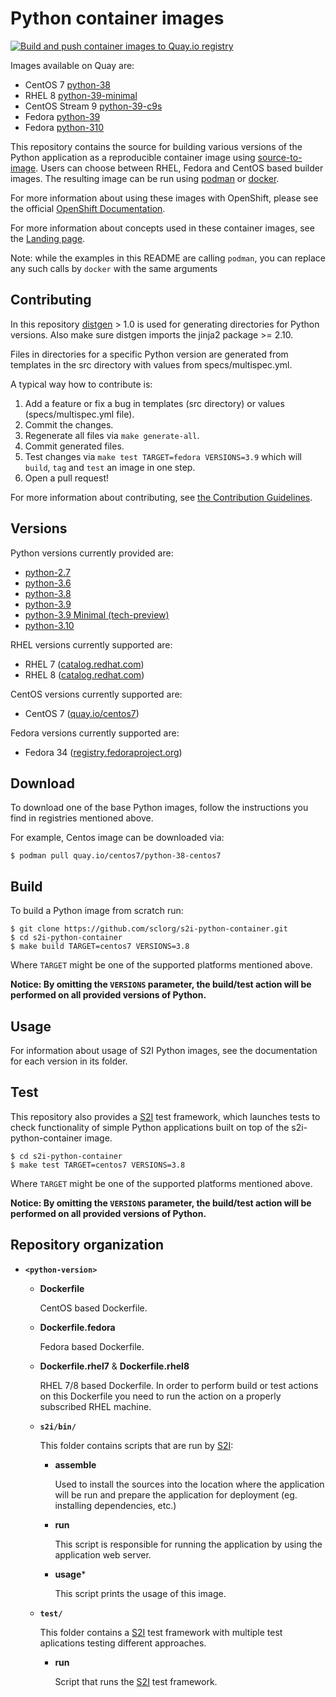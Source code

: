 Python container images
=======================
[![Build and push container images to Quay.io registry](https://github.com/sclorg/s2i-python-container/actions/workflows/build-and-push.yml/badge.svg)](https://github.com/sclorg/s2i-python-container/actions/workflows/build-and-push.yml)

Images available on Quay are:
* CentOS 7 [python-38](https://quay.io/repository/centos7/python-38-centos7)
* RHEL 8 [python-39-minimal](https://quay.io/repository/sclorg/python-39-minimal-el8)
* CentOS Stream 9 [python-39-c9s](https://quay.io/repository/sclorg/python-39-c9s)
* Fedora [python-39](https://quay.io/repository/fedora/python-39)
* Fedora [python-310](https://quay.io/repository/fedora/python-310)

This repository contains the source for building various versions of
the Python application as a reproducible container image using
[source-to-image](https://github.com/openshift/source-to-image).
Users can choose between RHEL, Fedora and CentOS based builder images.
The resulting image can be run using [podman](https://github.com/containers/libpod) or
[docker](http://docker.io).

For more information about using these images with OpenShift, please see the
official [OpenShift Documentation](https://docs.okd.io/latest/openshift_images/using_images/using-s21-images.html).

For more information about concepts used in these container images, see the
[Landing page](https://github.com/sclorg/welcome).

Note: while the examples in this README are calling `podman`, you can replace any such calls by `docker` with the same arguments

Contributing
---------------
In this repository [distgen](https://github.com/devexp-db/distgen/) > 1.0 is used for generating directories for Python versions. Also make sure distgen imports the jinja2 package >= 2.10.

Files in directories for a specific Python version are generated from templates in the src directory with values from specs/multispec.yml.

A typical way how to contribute is:

1. Add a feature or fix a bug in templates (src directory) or values (specs/multispec.yml file).
1. Commit the changes.
1. Regenerate all files via `make generate-all`.
1. Commit generated files.
1. Test changes via `make test TARGET=fedora VERSIONS=3.9` which will `build`, `tag` and `test` an image in one step.
1. Open a pull request!

For more information about contributing, see
[the Contribution Guidelines](https://github.com/sclorg/welcome/blob/master/contribution.md).

Versions
---------------
Python versions currently provided are:
* [python-2.7](2.7)
* [python-3.6](3.6)
* [python-3.8](3.8)
* [python-3.9](3.9)
* [python-3.9 Minimal (tech-preview)](3.9-minimal)
* [python-3.10](3.10)

RHEL versions currently supported are:
* RHEL 7 ([catalog.redhat.com](https://catalog.redhat.com/software/containers/search))
* RHEL 8 ([catalog.redhat.com](https://catalog.redhat.com/software/containers/search))

CentOS versions currently supported are:
* CentOS 7 ([quay.io/centos7](https://quay.io/organization/centos7))

Fedora versions currently supported are:
* Fedora 34 ([registry.fedoraproject.org](https://registry.fedoraproject.org/repo/f34/python3/tags/))

Download
--------
To download one of the base Python images, follow the instructions you find in registries mentioned above.

For example, Centos image can be downloaded via:

```
$ podman pull quay.io/centos7/python-38-centos7
```

Build
-----
To build a Python image from scratch run:

```
$ git clone https://github.com/sclorg/s2i-python-container.git
$ cd s2i-python-container
$ make build TARGET=centos7 VERSIONS=3.8
```

Where `TARGET` might be one of the supported platforms mentioned above.

**Notice: By omitting the `VERSIONS` parameter, the build/test action will be performed
on all provided versions of Python.**

Usage
-----
For information about usage of S2I Python images, see the documentation for each version in its folder.

Test
----
This repository also provides a [S2I](https://github.com/openshift/source-to-image) test framework,
which launches tests to check functionality of simple Python applications built on top of the s2i-python-container image.

```
$ cd s2i-python-container
$ make test TARGET=centos7 VERSIONS=3.8
```

Where `TARGET` might be one of the supported platforms mentioned above.

**Notice: By omitting the `VERSIONS` parameter, the build/test action will be performed
on all provided versions of Python.**


Repository organization
-----------------------
* **`<python-version>`**

    * **Dockerfile**

        CentOS based Dockerfile.

    * **Dockerfile.fedora**

        Fedora based Dockerfile.

    * **Dockerfile.rhel7** & **Dockerfile.rhel8**

        RHEL 7/8 based Dockerfile. In order to perform build or test actions on this
        Dockerfile you need to run the action on a properly subscribed RHEL machine.

    * **`s2i/bin/`**

        This folder contains scripts that are run by [S2I](https://github.com/openshift/source-to-image):

        *   **assemble**

            Used to install the sources into the location where the application
            will be run and prepare the application for deployment (eg. installing
            dependencies, etc.)

        *   **run**

            This script is responsible for running the application by using the
            application web server.

        *   **usage***

            This script prints the usage of this image.

    * **`test/`**

        This folder contains a [S2I](https://github.com/openshift/source-to-image)
        test framework with multiple test aplications testing different approaches.

        * **run**

            Script that runs the [S2I](https://github.com/openshift/source-to-image) test framework.

